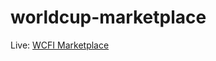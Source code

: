 # worldcup-marketplace

Live: <a href="https://worldcup-marketplace.vercel.app/" target="_blank">WCFI Marketplace</a>

